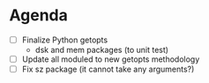 # Agenda

* [ ] Finalize Python getopts
	* dsk and mem packages (to unit test)
* [ ] Update all moduled to new getopts methodology
* [ ] Fix sz package (it cannot take any arguments?)
